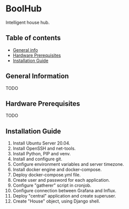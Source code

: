 # BoolHub
Intelligent house hub.


## Table of contents
* [General info](#general-information)
* [Hardware Prerequisites](#hardware-prerequisites)
* [Installation Guide](#installation-guide)


## General Information
TODO


## Hardware Prerequisites
TODO


## Installation Guide
1. Install Ubuntu Server 20.04.
2. Install OpenSSH and net-tools.
3. Install Python, PIP and venv.
4. Install and configure git.
5. Configure environment variables and server timezone.
6. Install docker engine and docker-compose.
7. Deploy docker-compose.yml file.
8. Create user and password for each application.
9. Configure "gatherer" script in cronjob.
10. Configure connection between Grafana and Influx.
11. Deploy "central" application and create superuser.
12. Create "House" object, using Django shell.